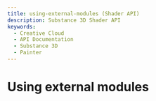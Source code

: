 ```yaml
---
title: using-external-modules (Shader API)
description: Substance 3D Shader API
keywords:
  - Creative Cloud
  - API Documentation
  - Substance 3D
  - Painter
---
```

# Using external modules